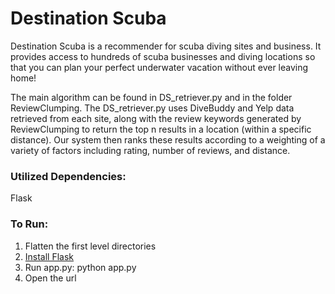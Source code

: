 # Destination Scuba
Destination Scuba is a recommender for scuba diving sites and business. It provides access to hundreds of scuba businesses and diving locations so that you can plan your perfect underwater vacation without ever leaving home!

The main algorithm can be found in DS_retriever.py and in the folder ReviewClumping. The DS_retriever.py uses DiveBuddy and Yelp data retrieved from each site, along with the review keywords generated by ReviewClumping to return the top n results in a location (within a specific distance).  Our system then ranks these results according to a weighting of a variety of factors including rating, number of reviews, and distance.

### Utilized Dependencies:
Flask

### To Run:  
1. Flatten the first level directories  
2. [Install Flask](http://flask.pocoo.org/)  
3. Run app.py: python app.py  
4. Open the url  
